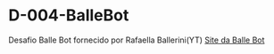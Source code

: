 # D-004-BalleBot
 Desafio Balle Bot fornecido por Rafaella Ballerini(YT)
<a href="https://kimberlly-ribeiro.github.io/D-004-BalleBot/">Site da Balle Bot</a>
